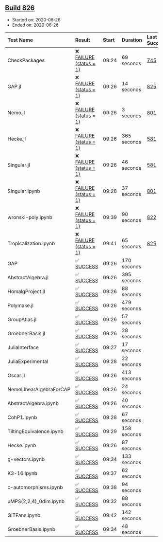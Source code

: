 ## [Build 826](https://oscarci.mathematik.uni-kl.de/job/oscar-julia-1.4/826/)

* Started on: 2020-06-26
* Ended on: 2020-06-26

| Test Name    | Result | Start | Duration | Last Success | First Failure |
|:-------------|:-------|:------|:---------|:-------------|:--------------|
| CheckPackages | ❌ [FAILURE (status = 1)](https://oscarci.mathematik.uni-kl.de/job/oscar-julia-1.4/826/artifact/logs/build-826/CheckPackages.log) | 09:24 | 69 seconds | [745](https://oscarci.mathematik.uni-kl.de/job/oscar-julia-1.4/745/) | [746](https://oscarci.mathematik.uni-kl.de/job/oscar-julia-1.4/746/) |
| GAP.jl | ❌ [FAILURE (status = 1)](https://oscarci.mathematik.uni-kl.de/job/oscar-julia-1.4/826/artifact/logs/build-826/GAP.jl.log) | 09:26 | 14 seconds | [825](https://oscarci.mathematik.uni-kl.de/job/oscar-julia-1.4/825/) | [826](https://oscarci.mathematik.uni-kl.de/job/oscar-julia-1.4/826/) |
| Nemo.jl | ❌ [FAILURE (status = 1)](https://oscarci.mathematik.uni-kl.de/job/oscar-julia-1.4/826/artifact/logs/build-826/Nemo.jl.log) | 09:26 | 3 seconds | [801](https://oscarci.mathematik.uni-kl.de/job/oscar-julia-1.4/801/) | [802](https://oscarci.mathematik.uni-kl.de/job/oscar-julia-1.4/802/) |
| Hecke.jl | ❌ [FAILURE (status = 1)](https://oscarci.mathematik.uni-kl.de/job/oscar-julia-1.4/826/artifact/logs/build-826/Hecke.jl.log) | 09:26 | 365 seconds | [581](https://oscarci.mathematik.uni-kl.de/job/oscar-julia-1.4/581/) | [582](https://oscarci.mathematik.uni-kl.de/job/oscar-julia-1.4/582/) |
| Singular.jl | ❌ [FAILURE (status = 1)](https://oscarci.mathematik.uni-kl.de/job/oscar-julia-1.4/826/artifact/logs/build-826/Singular.jl.log) | 09:26 | 46 seconds | [581](https://oscarci.mathematik.uni-kl.de/job/oscar-julia-1.4/581/) | [582](https://oscarci.mathematik.uni-kl.de/job/oscar-julia-1.4/582/) |
| Singular.ipynb | ❌ [FAILURE (status = 1)](https://oscarci.mathematik.uni-kl.de/job/oscar-julia-1.4/826/artifact/logs/build-826/Singular.ipynb.log) | 09:28 | 37 seconds | [801](https://oscarci.mathematik.uni-kl.de/job/oscar-julia-1.4/801/) | [802](https://oscarci.mathematik.uni-kl.de/job/oscar-julia-1.4/802/) |
| wronski-poly.ipynb | ❌ [FAILURE (status = 1)](https://oscarci.mathematik.uni-kl.de/job/oscar-julia-1.4/826/artifact/logs/build-826/wronski-poly.ipynb.log) | 09:39 | 90 seconds | [822](https://oscarci.mathematik.uni-kl.de/job/oscar-julia-1.4/822/) | [823](https://oscarci.mathematik.uni-kl.de/job/oscar-julia-1.4/823/) |
| Tropicalization.ipynb | ❌ [FAILURE (status = 1)](https://oscarci.mathematik.uni-kl.de/job/oscar-julia-1.4/826/artifact/logs/build-826/Tropicalization.ipynb.log) | 09:41 | 65 seconds | [825](https://oscarci.mathematik.uni-kl.de/job/oscar-julia-1.4/825/) | [826](https://oscarci.mathematik.uni-kl.de/job/oscar-julia-1.4/826/) |
| GAP | ✅ [SUCCESS](https://oscarci.mathematik.uni-kl.de/job/oscar-julia-1.4/826/artifact/logs/build-826/GAP.log) | 09:26 | 170 seconds |  |  |
| AbstractAlgebra.jl | ✅ [SUCCESS](https://oscarci.mathematik.uni-kl.de/job/oscar-julia-1.4/826/artifact/logs/build-826/AbstractAlgebra.jl.log) | 09:26 | 395 seconds |  |  |
| HomalgProject.jl | ✅ [SUCCESS](https://oscarci.mathematik.uni-kl.de/job/oscar-julia-1.4/826/artifact/logs/build-826/HomalgProject.jl.log) | 09:26 | 88 seconds |  |  |
| Polymake.jl | ✅ [SUCCESS](https://oscarci.mathematik.uni-kl.de/job/oscar-julia-1.4/826/artifact/logs/build-826/Polymake.jl.log) | 09:26 | 479 seconds |  |  |
| GroupAtlas.jl | ✅ [SUCCESS](https://oscarci.mathematik.uni-kl.de/job/oscar-julia-1.4/826/artifact/logs/build-826/GroupAtlas.jl.log) | 09:26 | 57 seconds |  |  |
| GroebnerBasis.jl | ✅ [SUCCESS](https://oscarci.mathematik.uni-kl.de/job/oscar-julia-1.4/826/artifact/logs/build-826/GroebnerBasis.jl.log) | 09:26 | 28 seconds |  |  |
| JuliaInterface | ✅ [SUCCESS](https://oscarci.mathematik.uni-kl.de/job/oscar-julia-1.4/826/artifact/logs/build-826/JuliaInterface.log) | 09:27 | 17 seconds |  |  |
| JuliaExperimental | ✅ [SUCCESS](https://oscarci.mathematik.uni-kl.de/job/oscar-julia-1.4/826/artifact/logs/build-826/JuliaExperimental.log) | 09:28 | 22 seconds |  |  |
| Oscar.jl | ✅ [SUCCESS](https://oscarci.mathematik.uni-kl.de/job/oscar-julia-1.4/826/artifact/logs/build-826/Oscar.jl.log) | 09:26 | 413 seconds |  |  |
| NemoLinearAlgebraForCAP | ✅ [SUCCESS](https://oscarci.mathematik.uni-kl.de/job/oscar-julia-1.4/826/artifact/logs/build-826/NemoLinearAlgebraForCAP.log) | 09:26 | 24 seconds |  |  |
| AbstractAlgebra.ipynb | ✅ [SUCCESS](https://oscarci.mathematik.uni-kl.de/job/oscar-julia-1.4/826/artifact/logs/build-826/AbstractAlgebra.ipynb.log) | 09:26 | 40 seconds |  |  |
| CohP1.ipynb | ✅ [SUCCESS](https://oscarci.mathematik.uni-kl.de/job/oscar-julia-1.4/826/artifact/logs/build-826/CohP1.ipynb.log) | 09:28 | 67 seconds |  |  |
| TiltingEquivalence.ipynb | ✅ [SUCCESS](https://oscarci.mathematik.uni-kl.de/job/oscar-julia-1.4/826/artifact/logs/build-826/TiltingEquivalence.ipynb.log) | 09:29 | 158 seconds |  |  |
| Hecke.ipynb | ✅ [SUCCESS](https://oscarci.mathematik.uni-kl.de/job/oscar-julia-1.4/826/artifact/logs/build-826/Hecke.ipynb.log) | 09:26 | 87 seconds |  |  |
| g-vectors.ipynb | ✅ [SUCCESS](https://oscarci.mathematik.uni-kl.de/job/oscar-julia-1.4/826/artifact/logs/build-826/g-vectors.ipynb.log) | 09:34 | 133 seconds |  |  |
| K3-16.ipynb | ✅ [SUCCESS](https://oscarci.mathematik.uni-kl.de/job/oscar-julia-1.4/826/artifact/logs/build-826/K3-16.ipynb.log) | 09:37 | 62 seconds |  |  |
| c-automorphisms.ipynb | ✅ [SUCCESS](https://oscarci.mathematik.uni-kl.de/job/oscar-julia-1.4/826/artifact/logs/build-826/c-automorphisms.ipynb.log) | 09:38 | 94 seconds |  |  |
| uMPS(2,2,4)_0dim.ipynb | ✅ [SUCCESS](https://oscarci.mathematik.uni-kl.de/job/oscar-julia-1.4/826/artifact/logs/build-826/uMPS-2-2-4-_0dim.ipynb.log) | 09:32 | 88 seconds |  |  |
| GITFans.ipynb | ✅ [SUCCESS](https://oscarci.mathematik.uni-kl.de/job/oscar-julia-1.4/826/artifact/logs/build-826/GITFans.ipynb.log) | 09:42 | 142 seconds |  |  |
| GroebnerBasis.ipynb | ✅ [SUCCESS](https://oscarci.mathematik.uni-kl.de/job/oscar-julia-1.4/826/artifact/logs/build-826/GroebnerBasis.ipynb.log) | 09:34 | 48 seconds |  |  |

